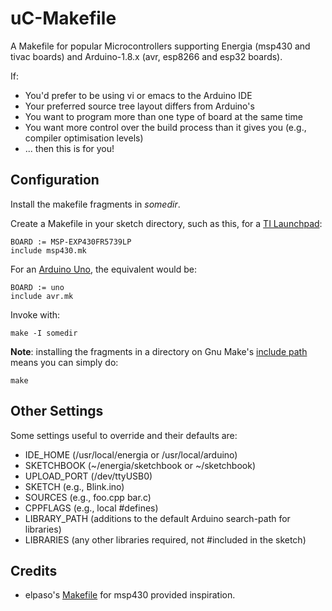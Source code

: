 uC-Makefile
===========

A Makefile for popular Microcontrollers supporting Energia (msp430 and tivac boards) 
and Arduino-1.8.x (avr, esp8266 and esp32 boards).

If:
- You'd prefer to be using vi or emacs to the Arduino IDE
- Your preferred source tree layout differs from Arduino's
- You want to program more than one type of board at the same time
- You want more control over the build process than it gives you (e.g., compiler optimisation levels)
- ... then this is for you!

Configuration
-------------
Install the makefile fragments in _somedir_.

Create a Makefile in your sketch directory, such as this, for a [TI Launchpad](https://en.wikipedia.org/wiki/TI_MSP430):

	BOARD := MSP-EXP430FR5739LP
	include msp430.mk

For an [Arduino Uno](https://en.wikipedia.org/wiki/Arduino), the equivalent would be:

	BOARD := uno
	include avr.mk

Invoke with:

	make -I somedir

**Note**: installing the fragments in a directory on Gnu Make's [include 
path](https://www.gnu.org/software/make/manual/html_node/Include.html)
means you can simply do:

	make

Other Settings
--------------

Some settings useful to override and their defaults are:

- IDE_HOME (/usr/local/energia or /usr/local/arduino)
- SKETCHBOOK (~/energia/sketchbook or ~/sketchbook)
- UPLOAD_PORT (/dev/ttyUSB0)
- SKETCH (e.g., Blink.ino)
- SOURCES (e.g., foo.cpp bar.c)
- CPPFLAGS (e.g., local #defines)
- LIBRARY_PATH (additions to the default Arduino search-path for libraries)
- LIBRARIES (any other libraries required, not #included in the sketch)

Credits
-------

- elpaso's [Makefile](https://github.com/elpaso/energia-makefile) for msp430 provided inspiration.
